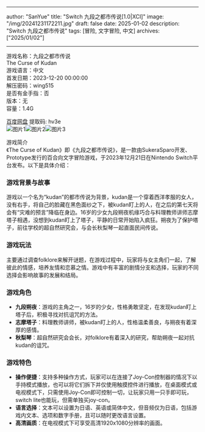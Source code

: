 
---
author: "SanYue"
title: "Switch 九段之都市传说[1.0|XCI]"
image: "/img/20241231172211.jpg"
draft: false
date: 2025-01-02
description: "Switch 九段之都市传说"
tags: [冒险, 文字冒险, 中文]
archives: ["2025/01/02"]

---

游戏名称：九段之都市传说   
The Curse of Kudan    
游戏语言：中文  
首发日期：2023-12-20 00:00:00  
解压密码：wing515  
是否有金手指：否  
版本：无   
容量：1.4G

[百度网盘](https://pan.baidu.com/s/1Q2beQ0SizL9Pv7z0MpbZWQ) 提取码: hv3e  
![图片1](/img/20250102.jpg)![图片2](/img/2025010202.jpg)![图片3](/img/sc8s8c.jpg)  

游戏简介  
《The Curse of Kudan》即《九段之都市传说》，是一款由SukeraSparo开发、Prototype发行的百合向文字冒险游戏，于2023年12月21日在Nintendo Switch平台发布。以下是具体介绍：

### 游戏背景与故事
游戏以一个名为“kudan”的都市传说为背景，kudan是一个穿着西洋孝服的女人，没有右手，将自己的脸藏在黑色面纱之下，被kudan盯上的人，在之后的第七天将会有“灾难的预言”降临在身边。16岁的少女九段朔夜机缘巧合与料理教师讲师志摩塔子相遇，没想到kudan盯上了塔子，平静的日常开始陷入疯狂。朔夜为了保护塔子，前往学校的超自然研究会，与会长秋梨琴一起直面民间传说。

### 游戏玩法
主要通过调查folklore来解开谜题，在游戏过程中，玩家将与女主角们一起，了解彼此的情感，培养友情和恋慕之情。游戏中有丰富的剧情分支和选择，玩家的不同选择会影响故事的发展和结局。

### 游戏角色
- **九段朔夜**：游戏的主角之一，16岁的少女，性格勇敢坚定，在发现kudan盯上塔子后，积极寻找对抗诅咒的方法。
- **志摩塔子**：料理教师讲师，被kudan盯上的人，性格温柔善良，与朔夜有着深厚的感情。
- **秋梨琴**：超自然研究会会长，对folklore有着深入的研究，帮助朔夜一起对抗kudan的诅咒。

### 游戏特色
- **操作便捷**：支持多种操作方式，玩家可以在连接了Joy-Con控制器的情况下以手持模式播放，也可以将它们拆下并仅使用触摸控件进行播放，在桌面模式或电视模式下，只需使用Joy-Con即可控制一切，让玩家只用一只手即可玩，switch lite也能玩，但需单独买joy-con。
- **语言选择**：文本可以设置为日语、英语或简体中文，但音频仅为日语，包括游戏内文本、选项和数字手册，且可以随时更改语言设置。
- **高清画质**：在电视模式下可享受高清1920x1080分辨率的画面。

